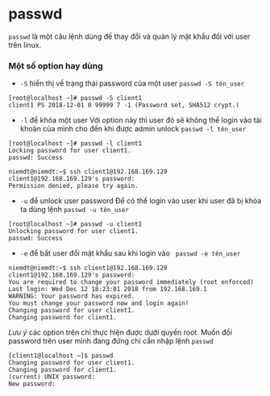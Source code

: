# passwd
`passwd` là một câu lệnh dùng để thay đổi và quản lý mật khẩu đối với user trên linux.
### Một số option hay dùng
* `-S` hiển thị về trạng thái password của một user
`passwd -S tên_user`
```
[root@localhost ~]# passwd -S client1
client1 PS 2018-12-01 0 99999 7 -1 (Password set, SHA512 crypt.)
```
* `-l` để khóa một user
Với option này thì user đó sẽ không thể login vào tài khoản của mình cho đến khi được admin unlock
`passwd -l tên_user`
```
[root@localhost ~]# passwd -l client1
Locking password for user client1.
passwd: Success
```
```
niemdt@niemdt:~$ ssh client1@192.168.169.129
client1@192.168.169.129's password: 
Permission denied, please try again.
```
* `-u` để unlock user password
Để có thể login vào user khi user đã bị khóa ta dùng lệnh `passwd -u tên_user`
```
[root@localhost ~]# passwd -u client1
Unlocking password for user client1.
passwd: Success
```
* `-e` để bắt user đổi mật khẩu sau khi login vào
` passwd -e tên_user`
```
niemdt@niemdt:~$ ssh client1@192.168.169.129
client1@192.168.169.129's password: 
You are required to change your password immediately (root enforced)
Last login: Wed Dec 12 18:23:01 2018 from 192.168.169.1
WARNING: Your password has expired.
You must change your password now and login again!
Changing password for user client1.
Changing password for client1.
```
*Lưu ý* các option trên chỉ thực hiện được dưới quyền root. Muốn đổi password trên user mình đang đứng chỉ cần nhập lệnh `passwd`
```
[client1@localhost ~]$ passwd
Changing password for user client1.
Changing password for client1.
(current) UNIX password: 
New password: 
```